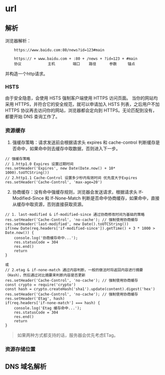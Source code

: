 # url
## 解析
浏览器解析：
```
    https://www.baidu.com:80/news?id=123#main

    https:// + www.baidu.com + :80 + /news + ?id=123 + #main
    协议            主机        端口    路径      参数     锚点
```
并构造一个http请求。

### HSTS
由于安全隐患，会使用 HSTS 强制客户端使用 HTTPS 访问页面。
当你的网站均采用 HTTPS，并符合它的安全规范，就可以申请加入 HSTS 列表，之后用户不加 HTTPS 协议再去访问你的网站，浏览器都会定向到 HTTPS。无论匹配到没有，都要开始 DNS 查询工作了。

### 资源缓存
1. 强缓存策略：请求发送前会根据请求头 expires 和 cache-control 判断缓存是否命中，如果命中则去缓存中取数据，否则进入下一步。
```
// 强缓存策略
// 1.http1.0 Expires 设置过期时间
res.setHeader('Expires', new Date(Date.now() + 10* 1000).toUTCString())
// 2.http1.1 Cache-Control 设置多少秒内有效时间 优先度大于Expires
res.setHeader('Cache-Control', 'max-age=20')
```
2. 协商缓存：没有命中强缓存规则，浏览器会发送请求，根据请求头 If-Modified-Since 和 If-None-Match 判断是否命中协商缓存，如果命中，直接从缓存中取资源，否则直接获取资源。
```
// 1. last-modified & if-modified-since 通过协商修改时间为基础的策略
res.setHeader('Cache-Control', 'no-cache'); // 强制使用协商缓存
res.setHeader('last-modified', new Date().toUTCString())
if(new Date(req.headers['if-modified-since']).getTime() + 3 * 1000 > Date.now()) {
    console.log('协商缓存命中...');
    res.statusCode = 304
    res.end()
    return
}

或
// 2.etag & if-none-match 通过内容判断，一般的做法时将返回内容进行摘要（Hash），然后通过对比摘要来判断内容是否更新
res.setHeader('Cache-Control', 'no-cache'); // 强制使用协商缓存
const crypto = require('crypto')
const hash = crypto.createHash('sha1').update(content).digest('hex')
res.setHeader('Cache-Control', 'no-cache'); // 强制使用协商缓存
res.setHeader('Etag', hash)
if(req.headers['if-none-match'] === hash) {
    console.log('Etag 缓存命中...');
    res.statusCode = 304
    res.end()
    return
}
```
> 如果两种方式都支持的话，服务器会优先考虑ETag。

### 资源存储位置


## DNS 域名解析